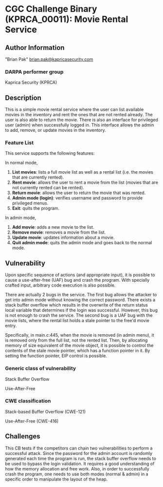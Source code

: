 # CGC Challenge Binary (KPRCA\_00011): Movie Rental Service

## Author Information

"Brian Pak" <brian.pak@kapricasecurity.com>

### DARPA performer group
Kaprica Security (KPRCA)

## Description

This is a simple movie rental service where the user can list available movies in the inventory and rent the ones that are not rented already. The user is also able to return the movie. There is also an interface for privileged user (admin) when successfully logged in. This interface allows the admin to add, remove, or update movies in the inventory.

### Feature List

This service supports the following features:

In normal mode,

  1. **List movies**: lists a full movie list as well as a rental list (i.e. the movies that are currently rented).
  2. **Rent movie**: allows the user to rent a movie from the list (movies that are not currently rented can be rented).
  3. **Return movie**: allows the user to return the movie that was rented.
  4. **Admin mode (login)**: verifies username and password to provide privileged menus.
  5. **Exit**: quits the program.

In admin mode,

  1. **Add movie**: adds a new movie to the list.
  2. **Remove movie**: removes a movie from the list.
  3. **Update movie**: updates information about a movie.
  4. **Quit admin mode**: quits the admin mode and goes back to the normal mode.


## Vulnerability

Upon specific sequence of actions (and appropriate input), it is possible to cause a use-after-free (UAF) bug and crash the program. With specially crafted input, arbitrary code execution is also possible.

There are actually 2 bugs in the service. The first bug allows the attacker to get into admin mode without knowing the correct password. There exists a stack buffer overflow which results in the overwrite of the return status local variable that determines if the login was successful. However, this bug is not enough to crash the service. The second bug is a UAF bug with the movie lists, where the rental list holds a stale pointer to the free'd movie entry. 

Specifically, in main.c:445, when the movie is removed (in admin menu), it is removed only from the full list, not the rented list. Then, by allocating memory of size equivalent of the movie object, it is possible to control the contents of the stale movie pointer, which has a function pointer in it. By setting the function pointer, EIP control is possible.

### Generic class of vulnerability

Stack Buffer Overflow

Use-After-Free

### CWE classification
Stack-based Buffer Overflow (CWE-121)

Use-After-Free (CWE-416)

## Challenges

This CB tests if the competitors can chain two vulnerabilities to perform a successful attack. Since the password for the admin account is randomly generated each time the program is run, the stack buffer overflow needs to be used to bypass the login validation. It requires a good understanding of how the memory allocation and free work. Also, in order to successfully crash the program, one needs to use both modes (normal & admin) in a specific order to manipulate the layout of the heap.